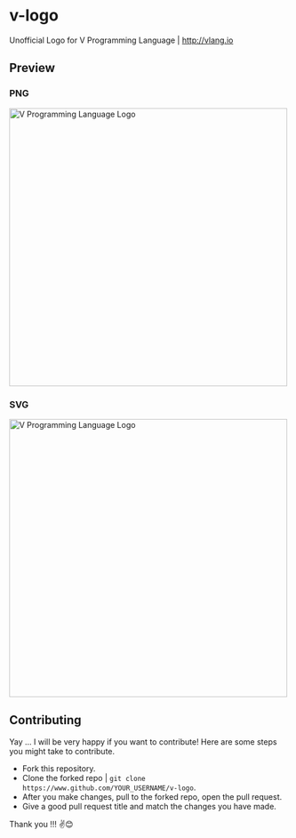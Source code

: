 # v-logo

Unofficial Logo for V Programming Language | http://vlang.io

## Preview

### PNG

  <img src="https://raw.githubusercontent.com/donnisnoni95/v-logo/master/dist/v-logo.png?sanititze=true" title="V Programming Language Logo" alt="V Programming Language Logo" width="500">

### SVG

  <img src="https://raw.githubusercontent.com/donnisnoni95/v-logo/master/dist/v-logo.svg?sanititze=true" title="V Programming Language Logo" alt="V Programming Language Logo" width="500">

## Contributing

Yay ... I will be very happy if you want to contribute! Here are some steps you might take to contribute.

- Fork this repository.
- Clone the forked repo | `git clone https://www.github.com/YOUR_USERNAME/v-logo`.
- After you make changes, pull to the forked repo, open the pull request.
- Give a good pull request title and match the changes you have made.

Thank you !!! ✌️😊
